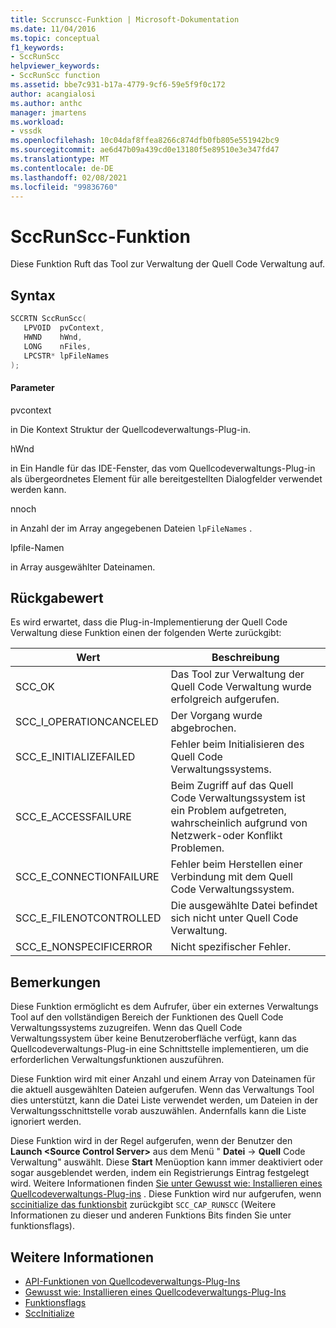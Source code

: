 ```yaml
---
title: Sccrunscc-Funktion | Microsoft-Dokumentation
ms.date: 11/04/2016
ms.topic: conceptual
f1_keywords:
- SccRunScc
helpviewer_keywords:
- SccRunScc function
ms.assetid: bbe7c931-b17a-4779-9cf6-59e5f9f0c172
author: acangialosi
ms.author: anthc
manager: jmartens
ms.workload:
- vssdk
ms.openlocfilehash: 10c04daf8ffea8266c874dfb0fb805e551942bc9
ms.sourcegitcommit: ae6d47b09a439cd0e13180f5e89510e3e347fd47
ms.translationtype: MT
ms.contentlocale: de-DE
ms.lasthandoff: 02/08/2021
ms.locfileid: "99836760"
---
```

# <a name="sccrunscc-function"></a>SccRunScc-Funktion
Diese Funktion Ruft das Tool zur Verwaltung der Quell Code Verwaltung auf.

## <a name="syntax"></a>Syntax

```cpp
SCCRTN SccRunScc(
   LPVOID  pvContext,
   HWND    hWnd,
   LONG    nFiles,
   LPCSTR* lpFileNames
);
```

#### <a name="parameters"></a>Parameter
 pvcontext

in Die Kontext Struktur der Quellcodeverwaltungs-Plug-in.

 hWnd

in Ein Handle für das IDE-Fenster, das vom Quellcodeverwaltungs-Plug-in als übergeordnetes Element für alle bereitgestellten Dialogfelder verwendet werden kann.

 nnoch

in Anzahl der im Array angegebenen Dateien `lpFileNames` .

 lpfile-Namen

in Array ausgewählter Dateinamen.

## <a name="return-value"></a>Rückgabewert
 Es wird erwartet, dass die Plug-in-Implementierung der Quell Code Verwaltung diese Funktion einen der folgenden Werte zurückgibt:

|Wert|Beschreibung|
|-----------|-----------------|
|SCC_OK|Das Tool zur Verwaltung der Quell Code Verwaltung wurde erfolgreich aufgerufen.|
|SCC_I_OPERATIONCANCELED|Der Vorgang wurde abgebrochen.|
|SCC_E_INITIALIZEFAILED|Fehler beim Initialisieren des Quell Code Verwaltungssystems.|
|SCC_E_ACCESSFAILURE|Beim Zugriff auf das Quell Code Verwaltungssystem ist ein Problem aufgetreten, wahrscheinlich aufgrund von Netzwerk-oder Konflikt Problemen.|
|SCC_E_CONNECTIONFAILURE|Fehler beim Herstellen einer Verbindung mit dem Quell Code Verwaltungssystem.|
|SCC_E_FILENOTCONTROLLED|Die ausgewählte Datei befindet sich nicht unter Quell Code Verwaltung.|
|SCC_E_NONSPECIFICERROR|Nicht spezifischer Fehler.|

## <a name="remarks"></a>Bemerkungen
 Diese Funktion ermöglicht es dem Aufrufer, über ein externes Verwaltungs Tool auf den vollständigen Bereich der Funktionen des Quell Code Verwaltungssystems zuzugreifen. Wenn das Quell Code Verwaltungssystem über keine Benutzeroberfläche verfügt, kann das Quellcodeverwaltungs-Plug-in eine Schnittstelle implementieren, um die erforderlichen Verwaltungsfunktionen auszuführen.

 Diese Funktion wird mit einer Anzahl und einem Array von Dateinamen für die aktuell ausgewählten Dateien aufgerufen. Wenn das Verwaltungs Tool dies unterstützt, kann die Datei Liste verwendet werden, um Dateien in der Verwaltungsschnittstelle vorab auszuwählen. Andernfalls kann die Liste ignoriert werden.

 Diese Funktion wird in der Regel aufgerufen, wenn der Benutzer den **Launch \<Source Control Server>** aus dem Menü " **Datei**  ->  **Quell** Code Verwaltung" auswählt. Diese **Start** Menüoption kann immer deaktiviert oder sogar ausgeblendet werden, indem ein Registrierungs Eintrag festgelegt wird. Weitere Informationen finden [Sie unter Gewusst wie: Installieren eines Quellcodeverwaltungs-Plug-ins](../extensibility/internals/how-to-install-a-source-control-plug-in.md) . Diese Funktion wird nur aufgerufen, wenn [sccinitialize das funktionsbit](../extensibility/sccinitialize-function.md) zurückgibt `SCC_CAP_RUNSCC` (Weitere Informationen zu dieser und anderen Funktions Bits finden Sie unter funktionsflags). [](../extensibility/capability-flags.md)

## <a name="see-also"></a>Weitere Informationen
- [API-Funktionen von Quellcodeverwaltungs-Plug-Ins](../extensibility/source-control-plug-in-api-functions.md)
- [Gewusst wie: Installieren eines Quellcodeverwaltungs-Plug-Ins](../extensibility/internals/how-to-install-a-source-control-plug-in.md)
- [Funktionsflags](../extensibility/capability-flags.md)
- [SccInitialize](../extensibility/sccinitialize-function.md)
